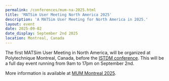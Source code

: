 ```yaml
---
permalink: /conferences/mum-na-2025.html
title: 'MATSim User Meeting North America 2025'
description: 'A MATSim User Meeting for North America in 2025.'
layout: event
date: 2025-09-02
date_display: September 2nd 2025
location: Montreal, Canada
---
```


<div class="lead">

The first MATSim User Meeting in North America, will be organized at Polytechnique Montreal, Canada, 
before the [ISTDM conference](https://symposia.cirrelt.ca/ISTDM2025/en/home). 
This will be a full day event running from 9am to 17pm on September 2nd.

More information is available at [MUM Montreal 2025](https://symposia.cirrelt.ca/MUM@NorthAmerica2025/en/home).

</div>
